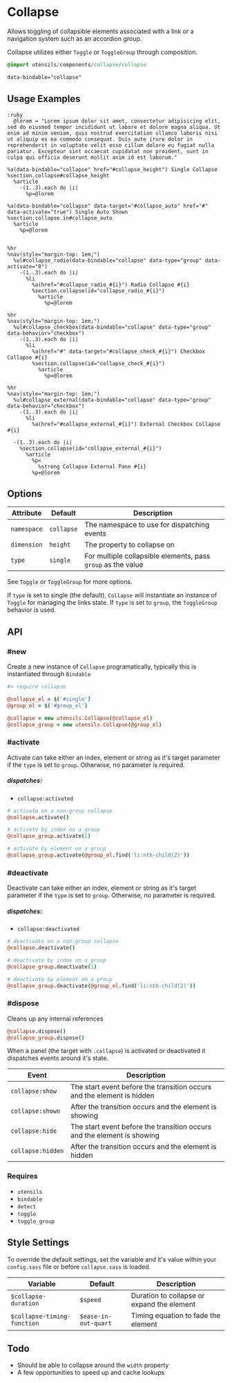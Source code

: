 
# Collapse
Allows toggling of collapsible elements associated with a link or a
navigation system such as an accordion group. 

Collapse utilizes either `Toggle` or `ToggleGroup` through composition.

```sass
@import utensils/components/collapse/collapse
```

```html
data-bindable="collapse"
```

## Usage Examples

<!--~ markup/collapse.html.haml -->
```haml
:ruby
  @lorem = "Lorem ipsum dolor sit amet, consectetur adipisicing elit, sed do eiusmod tempor incididunt ut labore et dolore magna aliqua. Ut enim ad minim veniam, quis nostrud exercitation ullamco laboris nisi ut aliquip ex ea commodo consequat. Duis aute irure dolor in reprehenderit in voluptate velit esse cillum dolore eu fugiat nulla pariatur. Excepteur sint occaecat cupidatat non proident, sunt in culpa qui officia deserunt mollit anim id est laborum."

%a(data-bindable="collapse" href="#collapse_height") Single Collapse
%section.collapse#collapse_height
  %article
    -(1..3).each do |i|
      %p=@lorem

%a(data-bindable="collapse" data-target="#collapse_auto" href="#" data-activate="true") Single Auto Shown
%section.collapse.in#collapse_auto
  %article
    %p=@lorem


%hr
%nav(style="margin-top: 1em;")
  %ul#collapse_radio(data-bindable="collapse" data-type="group" data-activate="0")
    -(1..3).each do |i|
      %li
        %a(href="#collapse_radio_#{i}") Radio Collapse #{i}
        %section.collapse(id="collapse_radio_#{i}")
          %article
            %p=@lorem

%hr
%nav(style="margin-top: 1em;")
  %ul#collapse_checkbox(data-bindable="collapse" data-type="group" data-behavior="checkbox")
    -(1..3).each do |i|
      %li
        %a(href="#" data-target="#collapse_check_#{i}") Checkbox Collapse #{i}
        %section.collapse(id="collapse_check_#{i}")
          %article
            %p=@lorem

%hr
%nav(style="margin-top: 1em;")
  %ul#collapse_external(data-bindable="collapse" data-type="group" data-behavior="checkbox")
    -(1..3).each do |i|
      %li
        %a(href="#collapse_external_#{i}") External Checkbox Collapse #{i}

  -(1..3).each do |i|
    %section.collapse(id="collapse_external_#{i}")
      %article
        %p<
          %strong Collapse External Pane #{i}
        %p=@lorem
```
<!-- end -->

## Options

Attribute   | Default         | Description
----------- | --------------- | -------------------------------------------
`namespace` | `collapse`      | The namespace to use for dispatching events
`dimension` | `height`        | The property to collapse on
`type`      | `single`        | For multiple collapsible elements, pass `group` as the value

See `Toggle` or `ToggleGroup` for more options.

If `type` is set to single (the default), `Collapse` will instantiate an
instance of `Toggle` for managing the links state. If `type` is set to
`group`, the `ToggleGroup` behavior is used.

## API

### #new
Create a new instance of `Collapse` programatically, typically this
is instantiated through `Bindable`

```coffee
#= require collapse

@collapse_el = $('#single')
@group_el = $('#group_el')

@collapse = new utensils.Collapse(@collapse_el)
@collapse_group = new utensils.Collapse(@group_el)
```

### #activate
Activate can take either an index, element or string as it's target
parameter if the `type` is set to `group`. Otherwise, no parameter is
required.

##### dispatches:
- `collapse:activated`

```coffee
# activate on a non-group collapse 
@collapse.activate()

# activate by index on a group
@collapse_group.activate(1)

# activate by element on a group
@collapse_group.activate(@group_el.find('li:nth-child(2)'))
```

### #deactivate
Deactivate can take either an index, element or string as it's target
parameter if the `type` is set to `group`. Otherwise, no parameter is
required.

##### dispatches:
- `collapse:deactivated`

```coffee
# deactivate on a non-group collapse 
@collapse.deactivate()

# deactivate by index on a group
@collapse_group.deactivate(1)

# deactivate by element on a group
@collapse_group.deactivate(@group_el.find('li:nth-child(2)'))
```

### #dispose
Cleans up any internal references 

```coffee
@collapse.dispose()
@collapse_group.dispose()
```

When a panel (the target with `.collapse`) is activated or deactivated
it dispatches events around it's state.

Event             | Description
----------------- | -------------------------------------------
`collapse:show`   | The start event before the transition occurs and the element is hidden
`collapse:shown`  | After the transition occurs and the element is showing
`collapse:hide`   | The start event before the transition occurs and the element is showing
`collapse:hidden` | After the transition occurs and the element is hidden


### Requires
- `utensils`
- `bindable`
- `detect`
- `toggle`
- `toggle_group`


## Style Settings
To override the default settings, set the variable and it's value
within your `config.sass` file or before `collapse.sass` is loaded.

Variable                    | Default              | Description
--------------------------- | -------------------- | -------------------------------------------
`$collapse-duration`        | `$speed`             | Duration to collapse or expand the element
`$collapse-timing-function` | `$ease-in-out-quart` | Timing equation to fade the element


## Todo
- Should be able to collapse around the `width` property
- A few opportunities to speed up and cache lookups

